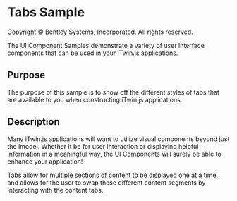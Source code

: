# Tabs Sample

Copyright © Bentley Systems, Incorporated. All rights reserved.

The UI Component Samples demonstrate a variety of user interface components that can be used in your iTwin.js applications.

## Purpose

The purpose of this sample is to show off the different styles of tabs that are available to you when constructing iTwin.js applications.

## Description

Many iTwin.js applications will want to utilize visual components beyond just the imodel. Whether it be for user interaction or displaying helpful information in a meaningful way, the UI Components will surely be able to enhance your application!

Tabs allow for multiple sections of content to be displayed one at a time, and allows for the user to swap these different content segments by interacting with the content tabs.
